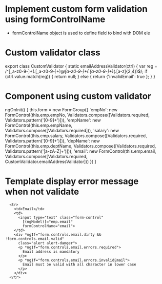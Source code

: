 # Implement custom form validation using formControlName
- formControlName object is used to define field to bind with DOM ele
# Custom validator class
export class CustomValidator {
    static emailAddressValidator(ctrl) {
        var reg = /^[_a-z0-9-]+(\.[_a-z0-9-]+)*@[a-z0-9-]+(\.[a-z0-9-]+)*(\.[a-z]{2,4})$/;
        if (ctrl.value.match(reg)) {
            return null;
        } else {
            return {'invalidEmail': true };
        }
    }
# Component using custom validator
  ngOnInit() {
    this.form = new FormGroup({
      'empNo': new FormControl(this.emp.empNo, 
        Validators.compose([Validators.required, Validators.pattern('[0-9]+')])),
      'empName': new FormControl(this.emp.empName, 
        Validators.compose([Validators.required])),
      'salary': new FormControl(this.emp.salary, 
        Validators.compose([Validators.required, Validators.pattern('[0-9]+')])),
      'depName': new FormControl(this.emp.deptName,
        Validators.compose([Validators.required, Validators.pattern('[a-zA-Z]+')])),
      'email': new FormControl(this.emp.email,
        Validators.compose([Validators.required, CustomValidator.emailAddressValidator]))
    })
  }
# Template display error message when not validate
      <tr>
        <td>Email</td>
        <td>
          <input type="text" class="form-control"
            [(ngModel)]="emp.email"
            formControlName="email">
        </td>
        <div *ngIf="form.controls.email.dirty && !form.controls.email.valid"
          class="alert alert-danger">
          <p *ngIf="form.controls.email.errors.required">
            Email address is mandatory
          </p>
          <p *ngIf="form.controls.email.errors.invalidEmail">
            Email must be valid with all character in lower case
          </p>
        </div>
      </tr>
